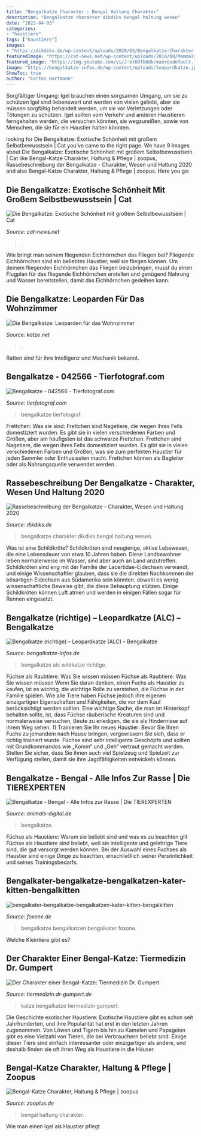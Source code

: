 ```yaml
---
title: "Bengalkatze Charakter : Bengal Haltung Charakter"
description: "Bengalkatze charakter dikdiks bengal haltung wesen"
date: "2022-04-03"
categories:
- "haustiere"
tags: ["haustiere"]
images:
- "https://dikdiks.de/wp-content/uploads/2020/03/Bengalkatze-Charakter.jpg"
featuredImage: "https://cat-news.net/wp-content/uploads/2018/08/Mammals-Bengal-Cat-Animal-Kingdom-Pet-Cute-3092405.jpg"
featured_image: "https://img.youtube.com/vi/J-btH9Tb0dk/maxresdefault.jpg"
image: "https://bengalkatze-infos.de/wp-content/uploads/leopardkatze.jpg"
ShowToc: true
author: "Cortez Hartmann"
---
```



Sorgfältiger Umgang: Igel brauchen einen sorgsamen Umgang, um sie zu schützen
Igel sind liebenswert und werden von vielen geliebt, aber sie müssen sorgfältig behandelt werden, um sie vor Verletzungen oder Tötungen zu schützen. Igel sollten vom Verkehr und anderen Haustieren ferngehalten werden, die versuchen könnten, sie wegzureißen, sowie von Menschen, die sie für ein Haustier halten könnten.

	

		
looking for Die Bengalkatze: Exotische Schönheit mit großem Selbstbewusstsein | Cat you've came to the right page. We have 9 Images about Die Bengalkatze: Exotische Schönheit mit großem Selbstbewusstsein | Cat like Bengal-Katze Charakter, Haltung &amp; Pflege | zoopus, Rassebeschreibung der Bengalkatze - Charakter, Wesen und Haltung 2020 and also Bengal-Katze Charakter, Haltung &amp; Pflege | zoopus. Here you go:
		
    
## Die Bengalkatze: Exotische Schönheit Mit Großem Selbstbewusstsein | Cat

<img loading=lazy src="https://cat-news.net/wp-content/uploads/2018/08/Mammals-Bengal-Cat-Animal-Kingdom-Pet-Cute-3092405.jpg" onerror="this.onerror=null;this.src='https://tse1.mm.bing.net/th?id=OIP.D1RS8ce2jo6_AJwLqaW_AgHaE8&amp;pid=15.1';" alt="Die Bengalkatze: Exotische Schönheit mit großem Selbstbewusstsein | Cat">

_Source: cat-news.net_

>. 

	

Wie bringt man seinem fliegenden Eichhörnchen das Fliegen bei?
Fliegende Eichhörnchen sind ein beliebtes Haustier, weil sie fliegen können. Um deinem fliegenden Eichhörnchen das Fliegen beizubringen, musst du einen Flugplan für das fliegende Eichhörnchen erstellen und genügend Nahrung und Wasser bereitstellen, damit das Eichhörnchen gedeihen kann.

    
## Die Bengalkatze: Leoparden Für Das Wohnzimmer

<img loading=lazy src="https://www.katze.net/wp-content/uploads/2017/09/Bengalkatze.jpg" onerror="this.onerror=null;this.src='https://tse2.mm.bing.net/th?id=OIP.hAP7sQ9zYOCTF8kldcc4OQHaE8&amp;pid=15.1';" alt="Die Bengalkatze: Leoparden für das Wohnzimmer">

_Source: katze.net_

>. 

	

Ratten sind für ihre Intelligenz und Mechanik bekannt.

    
## Bengalkatze - 042566 - Tierfotograf.com

<img loading=lazy src="https://www.tierfotograf.com/media/600-600-76169-0-0/042566_bengalkatze.jpg" onerror="this.onerror=null;this.src='https://tse1.mm.bing.net/th?id=OIP.F_BHk5lxV-a6Dtuu6Xfp4QHaGt&amp;pid=15.1';" alt="Bengalkatze - 042566 - Tierfotograf.com">

_Source: tierfotograf.com_

>bengalkatze tierfotograf. 

	

Frettchen: Was sie sind: Frettchen sind Nagetiere, die wegen ihres Fells domestiziert wurden. Es gibt sie in vielen verschiedenen Farben und Größen, aber am häufigsten ist das schwarze Frettchen.
Frettchen sind Nagetiere, die wegen ihres Fells domestiziert wurden. Es gibt sie in vielen verschiedenen Farben und Größen, was sie zum perfekten Haustier für jeden Sammler oder Enthusiasten macht. Frettchen können als Begleiter oder als Nahrungsquelle verwendet werden.

    
## Rassebeschreibung Der Bengalkatze - Charakter, Wesen Und Haltung 2020

<img loading=lazy src="https://dikdiks.de/wp-content/uploads/2020/03/Bengalkatze-Charakter.jpg" onerror="this.onerror=null;this.src='https://tse1.mm.bing.net/th?id=OIP.VnyRB-79mm4NefSYxLtmxAHaE8&amp;pid=15.1';" alt="Rassebeschreibung der Bengalkatze - Charakter, Wesen und Haltung 2020">

_Source: dikdiks.de_

>bengalkatze charakter dikdiks bengal haltung wesen. 

	

Was ist eine Schildkröte?
Schildkröten sind neugierige, aktive Lebewesen, die eine Lebensdauer von etwa 10 Jahren haben. Diese Landbewohner leben normalerweise im Wasser, sind aber auch an Land anzutreffen. Schildkröten sind eng mit der Familie der Lacertidae-Eidechsen verwandt, und einige Wissenschaftler glauben, dass sie die direkten Nachkommen der bösartigen Eidechsen aus Südamerika sein könnten. obwohl es wenig wissenschaftliche Beweise gibt, die diese Behauptung stützen. Einige Schildkröten können Luft atmen und werden in einigen Fällen sogar für Rennen eingesetzt.

    
## Bengalkatze (richtige) – Leopardkatze (ALC) – Bengalkatze

<img loading=lazy src="https://bengalkatze-infos.de/wp-content/uploads/leopardkatze.jpg" onerror="this.onerror=null;this.src='https://tse3.mm.bing.net/th?id=OIP.pA3iVv2qvwppFBaVXjAW9wHaLH&amp;pid=15.1';" alt="Bengalkatze (richtige) – Leopardkatze (ALC) – Bengalkatze">

_Source: bengalkatze-infos.de_

>bengalkatze alc wildkatze richtige. 

	

Füchse als Raubtiere: Was Sie wissen müssen
Füchse als Raubtiere: Was Sie wissen müssen
Wenn Sie daran denken, einen Fuchs als Haustier zu kaufen, ist es wichtig, die wichtige Rolle zu verstehen, die Füchse in der Familie spielen. Wie alle Tiere haben Füchse jedoch ihre eigenen einzigartigen Eigenschaften und Fähigkeiten, die vor dem Kauf berücksichtigt werden sollten. Eine wichtige Sache, die man im Hinterkopf behalten sollte, ist, dass Füchse räuberische Kreaturen sind und normalerweise versuchen, Beute zu erledigen, die sie als Hindernisse auf ihrem Weg sehen. 1) Trainieren Sie Ihr neues Haustier: Bevor Sie Ihren Fuchs zu jemandem nach Hause bringen, vergewissern Sie sich, dass er richtig trainiert wurde. Füchse sind sehr intelligente Geschöpfe und sollten mit Grundkommandos wie „Komm“ und „Geh“ vertraut gemacht werden. Stellen Sie sicher, dass Sie ihnen auch viel Spielzeug und Spielzeit zur Verfügung stellen, damit sie ihre Jagdfähigkeiten entwickeln können.

    
## Bengalkatze - Bengal - Alle Infos Zur Rasse | Die TIEREXPERTEN

<img loading=lazy src="https://img.youtube.com/vi/J-btH9Tb0dk/maxresdefault.jpg" onerror="this.onerror=null;this.src='https://tse3.mm.bing.net/th?id=OIP.QoKU66Kyw9EPIpp3PwXDaAHaEK&amp;pid=15.1';" alt="Bengalkatze - Bengal - Alle Infos zur Rasse | Die TIEREXPERTEN">

_Source: animals-digital.de_

>bengalkatze. 

	

Füchse als Haustiere: Warum sie beliebt sind und was es zu beachten gilt
Füchse als Haustiere sind beliebt, weil sie intelligente und gelehrige Tiere sind, die gut versorgt werden können. Bei der Auswahl eines Fuchses als Haustier sind einige Dinge zu beachten, einschließlich seiner Persönlichkeit und seines Trainingsbedarfs.

    
## Bengalkater-bengalkatze-bengalkatzen-kater-kitten-bengalkitten

<img loading=lazy src="http://www.foxone.de/wp-content/uploads/clint7-1280x853.jpg" onerror="this.onerror=null;this.src='https://tse4.mm.bing.net/th?id=OIP.-95Yw3uUwZZTlTuj-8B47wHaE7&amp;pid=15.1';" alt="bengalkater-bengalkatze-bengalkatzen-kater-kitten-bengalkitten">

_Source: foxone.de_

>bengalkatze bengalkatzen bengalkater foxone. 

	

Welche Kleintiere gibt es?

    
## Der Charakter Einer Bengal-Katze: Tiermedizin Dr. Gumpert

<img loading=lazy src="https://tiermedizin.dr-gumpert.de/fileadmin/bilder/Tiermedizin/Kategorie_Katze/Tipps__Tricks_und_Lifestyle/Katzenrassen/Bengalkatze/Character_einer_Bengal_Katze.jpg" onerror="this.onerror=null;this.src='https://tse3.mm.bing.net/th?id=OIP.5uYZChlYAKp4sYLsRRdRLwHaDl&amp;pid=15.1';" alt="Der Charakter einer Bengal-Katze: Tiermedizin Dr. Gumpert">

_Source: tiermedizin.dr-gumpert.de_

>katze bengalkatze tiermedizin gumpert. 

	

Die Geschichte exotischer Haustiere:
Exotische Haustiere gibt es schon seit Jahrhunderten, und ihre Popularität hat erst in den letzten Jahren zugenommen. Von Löwen und Tigern bis hin zu Kamelen und Papageien gibt es eine Vielzahl von Tieren, die bei Verbrauchern beliebt sind. Einige dieser Tiere sind einfach interessanter oder einzigartiger als andere, und deshalb finden sie oft ihren Weg als Haustiere in die Häuser.

    
## Bengal-Katze Charakter, Haltung &amp; Pflege | Zoopus

<img loading=lazy src="https://www.zooplus.de/magazin/wp-content/uploads/2017/03/zwei-bengal-katze-beide-farben.jpg" onerror="this.onerror=null;this.src='https://tse4.mm.bing.net/th?id=OIP.zI7WUbzY7hVvRo9b0MJpgAHaDe&amp;pid=15.1';" alt="Bengal-Katze Charakter, Haltung &amp; Pflege | zoopus">

_Source: zooplus.de_

>bengal haltung charakter. 

	

Wie man einen Igel als Haustier pflegt

